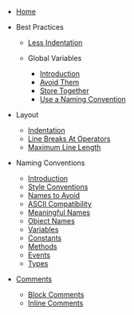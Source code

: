 - [Home](/ "VBA-Standard")

- Best Practices

  - [Less Indentation](BestPractice/LessIndentation.md "VBA Standard - Best Practice - Less Indentation")

  - Global Variables
  
    - [Introduction](BestPractice/GlobalVariables.md#global-variables "VBA Standard - Best Practice - Global Variables")
    - [Avoid Them](BestPractice/GlobalVariables.md#avoid-them "VBA Standard - Best Practice - Global Variables - Avoid Them")
    - [Store Together](BestPractice/GlobalVariables.md#store-together "VBA Standard - Best Practice - Global Variables - Store Together")
    - [Use a Naming Convention](BestPractice/GlobalVariables.md#Use-a-Naming-Convention "VBA Standard - Best Practice - Global Variables - Use a Naming Convention")

- Layout

  - [Indentation](Layout/Indentation.md "VBA Standard - Layout - Indentation")
  - [Line Breaks At Operators](Layout/LineBreaksAtOperators.md "VBA Standard - Layout - Line Breaks At Operators")
  - [Maximum Line Length](Layout/MaximumLineLength.md "VBA Standard - Layout - Maximum Line Length")

- Naming Conventions

  - [Introduction](Content/NamingConventions.md#Naming-Conventions "VBA Standard - Naming Conventions")
  - [Style Conventions](Content/NamingConventions.md#Style-Conventions "VBA Standard - Naming Conventions - Style Conventions")
  - [Names to Avoid](Content/NamingConventions.md#Names-to-Avoid "VBA Standard - Naming Conventions - Names to Avoid")
  - [ASCII Compatibility](Content/NamingConventions.md#ASCII-Compatibility "VBA Standard - Naming Conventions - ASCII Compatibility")
  - [Meaningful Names](Content/NamingConventions.md#Meaningful-Names "VBA Standard - Naming Conventions - Meaningful Names")
  - [Object Names](Content/NamingConventions.md#Object-Names "VBA Standard - Naming Conventions - Object Names")
  - [Variables](Content/NamingConventions.md#Variables "VBA Standard - Naming Conventions - Variables")
  - [Constants](Content/NamingConventions.md#Constants "VBA Standard - Naming Conventions - Constants")
  - [Methods](Content/NamingConventions.md#Methods "VBA Standard - Naming Conventions - Methods")
  - [Events](Content/NamingConventions.md#Events "VBA Standard - Naming Conventions - Events")
  - [Types](Content/NamingConventions.md#Types "VBA Standard - Naming Conventions - Types")

- [Comments](Content/Comments.md#Comments)
  - [Block Comments](Content/Comments.md#Block-Comments)
  - [Inline Comments](Content/Comments.md#Inline-Comments)
